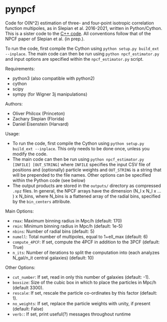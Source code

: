 # pynpcf

Code for O(N^2) estimation of three- and four-point isotropic correlation function multipoles, as in Slepian et al. 2016-2021, written in Python/Cython. This is a sister code to the [C++ code](https://github.com/oliverphilcox/NPCF-Estimator). All conventions follow that of the NPCF paper of Slepian et al. (in prep.).

To run the code, first compile the Cython using ```python setup.py build_ext --inplace```. The main code can then be run using ```python npcf_estimator.py``` and input options are specified within the ```npcf_estimator.py``` script.

Requirements:
- python3 (also compatible with python2)
- cython
- scipy
- sympy (for Wigner 3j manipulations)

Authors:
- Oliver Philcox (Princeton)
- Zachary Slepian (Florida)
- Daniel Eisenstein (Harvard)

Usage:
- To run the code, first compile the Cython using ```python setup.py build_ext --inplace```. This only needs to be done once, unless you modify the code.
- The main code can then be run using ```python npcf_estimator.py [INFILE] [OUT_STRING]``` where ```INFILE``` specifies the input CSV file of positions and (optionally) particle weights and ```OUT_STRING``` is a string that will be prepended to the file names. Other options can be specified within the Python code (see below)
- The output products are stored in the ```outputs/``` directory as compressed ```.npz``` files. In general, the NPCF arrays have the dimension (N_l x N_l x ... ) x N_bins, where N_bins is a flattened array of the radial bins, specified by the ```bin_centers``` attribute.

Main Options:
- ```rmax```: Maximum binning radius in Mpc/h (default: 170)
- ```rmin```: Minimum binning radius in Mpc/h (default: 1e-5)
- ```nbins```: Number of radial bins (default: 5)
- ```numell```: Total number of multipoles, equal to 1+ell_max (default: 6)
- ```compute_4PCF```: If set, compute the 4PCF in addition to the 3PCF (default: True)
- ```n_its```: Number of iterations to split the computation into (each analyzes N_gal/n_it central galaxies) (default: 10)

Other Options:
- ```cut_number```: If set, read in only this number of galaxies (default: -1).
- ```boxsize```: Size of the cubic box in which to place the particles in Mpc/h (default 3300).
- ```rescale```: If set, rescale the particle co-ordinates by this factor (default: 1).
- ```no_weights```: If set, replace the particle weights with unity, if present (default: False)
- ```verb:```: If set, print useful(?) messages throughout runtime
